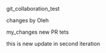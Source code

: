 git_collaboration_test

changes by Oleh

my_changes
new PR tets

this is new update in second iteration

